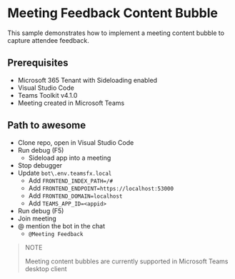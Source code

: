 # Meeting Feedback Content Bubble

This sample demonstrates how to implement a meeting content bubble to capture attendee feedback.

## Prerequisites

- Microsoft 365 Tenant with Sideloading enabled
- Visual Studio Code
- Teams Toolkit v4.1.0
- Meeting created in Microsoft Teams

## Path to awesome

- Clone repo, open in Visual Studio Code
- Run debug (F5)
    - Sideload app into a meeting
- Stop debugger
- Update `bot\.env.teamsfx.local`
    - Add `FRONTEND_INDEX_PATH=/#`
    - Add `FRONTEND_ENDPOINT=https://localhost:53000`
    - Add `FRONTEND_DOMAIN=localhost`
    - Add `TEAMS_APP_ID=<appid>`
- Run debug (F5)
- Join meeting
- @ mention the bot in the chat
   - `@Meeting Feedback`

> NOTE
>
> Meeting content bubbles are currently supported in Microsoft Teams desktop client
